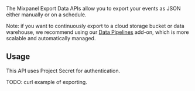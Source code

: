 The Mixpanel Export Data APIs allow you to export your events as JSON either manually or on a schedule.

Note: if you want to continuously export to a cloud storage bucket or data warehouse,  we recommend using our [Data Pipelines](/docs/other-bits/data-pipelines) add-on, which is more scalable and automatically managed.

## Usage
This API uses Project Secret for authentication.

TODO: curl example of exporting.
